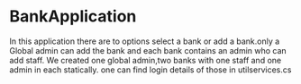 # BankApplication
In this application there are to options select a bank or add a bank.only a Global admin can add the bank and each bank contains an admin who can add staff.
We created one global admin,two banks with one staff and one admin in each statically.
one can find login details of those in utilservices.cs
